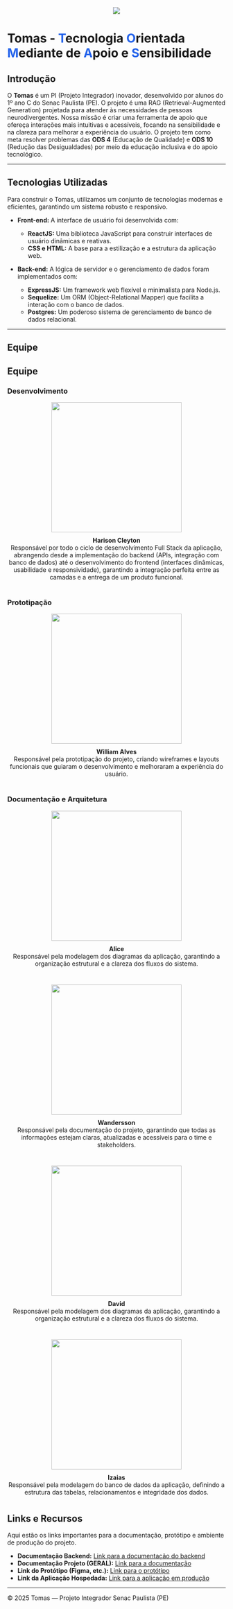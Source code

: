 <div align="center">
  <img src="https://lh3.googleusercontent.com/pw/AP1GczMyi9FyllvqD_5GyhUykKSp5fGY0PHkYUa2rjllu81JveMktOZzt5jJck4XentSeNi8O7n3uZQHJ_FLhI3cEVIFGecZtKpBHHCFRuEG77fZRyHrJBFX2RORVaFqdhEcbl6YRL2rfE1dHSPSPdB45m4=w500-h500-s-no-gm?authuser=0"/>
</div>

<h1>Tomas - <span style="color: #2463eb;">T</span>ecnologia <span style="color: #2463eb;">O</span>rientada <span style="color: #2463eb;">M</span>ediante de <span style="color: #2463eb;">A</span>poio e <span style="color: #2463eb;">S</span>ensibilidade</h1>


## Introdução
O **Tomas** é um PI (Projeto Integrador) inovador, desenvolvido por alunos do 1º ano C do Senac Paulista (PE). O projeto é uma RAG (Retrieval-Augmented Generation) projetada para atender às necessidades de pessoas neurodivergentes. Nossa missão é criar uma ferramenta de apoio que ofereça interações mais intuitivas e acessíveis, focando na sensibilidade e na clareza para melhorar a experiência do usuário. O projeto tem como meta resolver problemas das **ODS 4** (Educação de Qualidade) e **ODS 10** (Redução das Desigualdades) por meio da educação inclusiva e do apoio tecnológico.

---

## Tecnologias Utilizadas

Para construir o Tomas, utilizamos um conjunto de tecnologias modernas e eficientes, garantindo um sistema robusto e responsivo.

* **Front-end:** A interface de usuário foi desenvolvida com:
    * **ReactJS:** Uma biblioteca JavaScript para construir interfaces de usuário dinâmicas e reativas.
    * **CSS e HTML:** A base para a estilização e a estrutura da aplicação web.

* **Back-end:** A lógica de servidor e o gerenciamento de dados foram implementados com:
    * **ExpressJS:** Um framework web flexível e minimalista para Node.js.
    * **Sequelize:** Um ORM (Object-Relational Mapper) que facilita a interação com o banco de dados.
    * **Postgres:** Um poderoso sistema de gerenciamento de banco de dados relacional.

---

## Equipe

## Equipe

### Desenvolvimento

<div align="center" style="margin-bottom: 40px;">
  <img src="https://lh3.googleusercontent.com/pw/AP1GczM9BfZcF7nO_cL3Yj-ffVbb-ZDLsh6tHCnNTQ1Bnbbfe4FSH5OkkSe5YJTk975E2VEe7ueX5QHYTa14shfHdgro3uIs80yLXPMIOsqqvZq1OxMilOFz9v-JfADPsrcKiqh8WgkxMzC0sEK7bh4vrKY=w907-h680-s-no-gm?authuser=0" width="300" height="300" />
  <p style="max-width: 600px; margin: 10px auto; text-align: center;">
    <strong>Harison Cleyton</strong><br>
    Responsável por todo o ciclo de desenvolvimento Full Stack da aplicação, abrangendo desde a implementação do backend (APIs, integração com banco de dados) até o desenvolvimento do frontend (interfaces dinâmicas, usabilidade e responsividade), garantindo a integração perfeita entre as camadas e a entrega de um produto funcional.
  </p>
</div>

### Prototipação

<div align="center" style="margin-bottom: 40px;">
  <img src="https://lh3.googleusercontent.com/pw/AP1GczPVv1JnXtRaTa9rnyIrP_5tR698zYXebvmIdQvP04fp_AFwma5giluGR0KAGR5_PDJ-XIG5XWdMNv9iBN0og9__9KGgSEX5Y4LNJ7_BJzUnZ10OxyTCtvnMzkbzrDzc5zhxoXMgfDM2GlVfEW6mbkM=w907-h680-s-no-gm?authuser=0" width="300" height="300" />
  <p style="max-width: 600px; margin: 10px auto; text-align: center;">
    <strong>William Alves</strong><br>
    Responsável pela prototipação do projeto, criando wireframes e layouts funcionais que guiaram o desenvolvimento e melhoraram a experiência do usuário.
  </p>
</div>

### Documentação e Arquitetura

<div align="center" style="margin-bottom: 40px;">
  <img src="https://lh3.googleusercontent.com/pw/AP1GczMnTt8HXacEFFXMuMNciC-1HSuDFFmgq6EAO8OBzdGiQ0rrJ2rmVCRT47tNb4SzPLskuA5JkqN3u42R4lTMDk7rGCMnldWZCjkSWV62_Ba4GKApzumEcy5ZSySdYH_QGSY3IuH3k2X-UXZb6d8YMaI=w907-h680-s-no-gm?authuser=0" width="300" height="300" />
  <p style="max-width: 600px; margin: 10px auto; text-align: center;">
    <strong>Alice</strong><br>
    Responsável pela modelagem dos diagramas da aplicação, garantindo a organização estrutural e a clareza dos fluxos do sistema.
  </p>
</div>

<div align="center" style="margin-bottom: 40px;">
  <img src="https://lh3.googleusercontent.com/pw/AP1GczOijF9ECgcP5rd6XS6rB51DwmVMIC7eOQ8UWz6yM6zLz3YczT_FF1ExJKLCeBiH5UrPEewlD05uqAF5Ue80TnHcCZV4pDr0eYrBRqxxoz4ehUcbRP7qtUHK-94vzEG2FkopgDrKe-Ng6JSublZILco=w907-h680-s-no-gm?authuser=0" width="300" height="300" />
  <p style="max-width: 600px; margin: 10px auto; text-align: center;">
    <strong>Wandersson</strong><br>
    Responsável pela documentação do projeto, garantindo que todas as informações estejam claras, atualizadas e acessíveis para o time e stakeholders.
  </p>
</div>

<div align="center" style="margin-bottom: 40px;">
  <img src="https://lh3.googleusercontent.com/pw/AP1GczOln-qEGKj0nmJlVAx66vYSPoCQ_xOYZ_ZVDidRJ57uUMJpPJr5F1ojI-_5sCSezyI2Eb3I8Num0oNDwydFatdd1pL8bdnVFPUsAQKEiLGecgTWxoJQet_4FwKXGw0IxOUIMs-fCvSJ5duQ9qZ-iks=w907-h680-s-no-gm?authuser=0" width="300" height="300" />
  <p style="max-width: 600px; margin: 10px auto; text-align: center;">
    <strong>David</strong><br>
    Responsável pela modelagem dos diagramas da aplicação, garantindo a organização estrutural e a clareza dos fluxos do sistema.
  </p>
</div>

<div align="center" style="margin-bottom: 40px;">
  <img src="https://lh3.googleusercontent.com/pw/AP1GczOC0JrjnMnhivXQpYWsaIb3DiG1z9S0XFu9EKeOKc6D7stqm32BxIW7d1VtcFjnuMAVF2udq23XvnuiQZ2jdNqZTyNfBmU5YpWtIAkFieYoqc9YFd-jVtfeyWhHXAl-RjpOu2SD3Kg9ehISOr2s4P8=w907-h680-s-no-gm?authuser=0" width="300" height="300" />
  <p style="max-width: 600px; margin: 10px auto; text-align: center;">
    <strong>Izaias</strong><br>
    Responsável pela modelagem do banco de dados da aplicação, definindo a estrutura das tabelas, relacionamentos e integridade dos dados.
  </p>
</div>

## Links e Recursos

Aqui estão os links importantes para a documentação, protótipo e ambiente de produção do projeto.

* **Documentação Backend:** [Link para a documentação do backend](https://tomasia.gitbook.io/tomasia-docs)
* **Documentação Projeto (GERAL):** [Link para a documentação](https://docs.google.com/document/d/17wf5OowNy_q3M_f7pMjcgALJx3HGD0JVrx5XZ5obPhE/edit?usp=sharing)
* **Link do Protótipo (Figma, etc.):** [Link para o protótipo](https://www.figma.com/design/VFaRCegwzo7lhOvKBL9SEv/RAG?node-id=0-1&m=dev)
* **Link da Aplicação Hospedada:** [Link para a aplicação em produção](https://tomasdev-test.vercel.app/)

---
© 2025 Tomas — Projeto Integrador Senac Paulista (PE)
